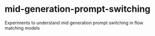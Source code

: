 # mid-generation-prompt-switching
Experiments to understand mid generation prompt switching in flow matching models
